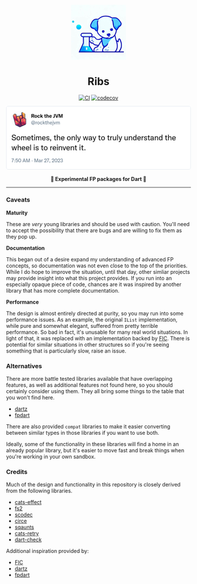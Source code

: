 
<div align="center">

![Ribs](https://raw.githubusercontent.com/cranst0n/ribs/main/.github/assets/logo.jpeg)

# Ribs

[![CI](https://github.com/cranst0n/ribs/actions/workflows/ci.yml/badge.svg)](https://github.com/cranst0n/ribs/actions/workflows/ci.yml)
[![codecov](https://codecov.io/gh/cranst0n/ribs/branch/main/graph/badge.svg?token=12627T0AO0)](https://codecov.io/gh/cranst0n/ribs)

[![Reinvent the Wheel](https://raw.githubusercontent.com/cranst0n/ribs/main/.github/assets/reinventing_the_wheel.png)](https://twitter.com/rockthejvm/status/1640320394438508545)

**🧪 Experimental FP packages for Dart 🧪**

</div>

---

### Caveats

**Maturity**

These are *very* young libraries and should be used with caution. You'll need
to accept the possibility that there are bugs and are willing to fix them as
they pop up.

**Documentation**

This began out of a desire expand my understanding of advanced FP concepts, so
documentation was not even close to the top of the priorities. While I do hope
to improve the situation, until that day, other simliar projects may provide
insight into what this project provides. If you run into an especially opaque
piece of code, chances are it was inspired by another library that has more
complete documentation.

**Performance**

The design is almost entirely directed at purity, so you may run into some
performance issues. As an example, the original `IList` implementation, while
pure and somewhat elegant, suffered from pretty terrible performance. So bad in
fact, it's unusable for many real world situations. In light of that, it was
replaced with an implementation backed by [FIC](https://pub.dev/packages/fast_immutable_collections).
There is potential for similar situations in other structures so if you're
seeing something that is particularly slow, raise an issue.

### Alternatives

There are more battle tested libraries available that have overlapping
features, as well as additional features not found here, so you should
certainly consider using them. They all bring some things to the table
that you won't find here.

* [dartz](https://github.com/spebbe/dartz)
* [fpdart](https://github.com/SandroMaglione/fpdart)

There are also provided `compat` libraries to make it easier converting between
similar types in those libraries if you want to use both.

Ideally, some of the functionality in these libraries will find a home in an
already popular library, but it's easier to move fast and break things when
you're working in your own sandbox.

### Credits

Much of the design and functionality in this repository is closely derived from
the following libraries.

* [cats-effect](https://github.com/typelevel/cats-effect)
* [fs2](https://github.com/typelevel/fs2)
* [scodec](https://github.com/scodec/scodec)
* [circe](https://github.com/circe/circe)
* [sqaunts](https://github.com/typelevel/squants)
* [cats-retry](https://github.com/cb372/cats-retry)
* [dart-check](https://github.com/wigahluk/dart-check)

Additional inspiration provided by:

* [FIC](https://pub.dev/packages/fast_immutable_collections)
* [dartz](https://github.com/spebbe/dartz)
* [fpdart](https://github.com/SandroMaglione/fpdart)
